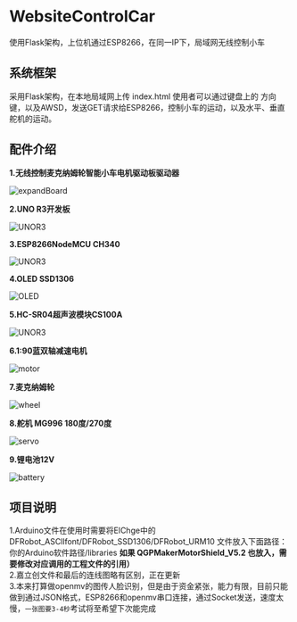 # WebsiteControlCar

使用Flask架构，上位机通过ESP8266，在同一IP下，局域网无线控制小车

## 系统框架

采用Flask架构，在本地局域网上传 index.html 使用者可以通过键盘上的 方向键，以及AWSD，发送GET请求给ESP8266，控制小车的运动，以及水平、垂直舵机的运动。

## 配件介绍
**1.无线控制麦克纳姆轮智能小车电机驱动板驱动器**

![expandBoard](https://github.com/Alexwauh/WebsiteControlCar/assets/170586618/bd43f2bc-6deb-4c52-8e0b-cf4c6d63e3a2)


**2.UNO R3开发板**

![UNOR3](https://github.com/Alexwauh/WebsiteControlCar/assets/170586618/7d2c55f3-9a4c-4f1a-acaf-f6a13dda2fb7)


**3.ESP8266NodeMCU CH340** 

![UNOR3](https://github.com/Alexwauh/WebsiteControlCar/assets/170586618/16796b91-a999-47c9-9fe8-05ecf5dbeafc)


**4.OLED SSD1306**

![OLED](https://github.com/Alexwauh/WebsiteControlCar/assets/170586618/e7e919e1-0286-4287-892c-94abb4616664)

**5.HC-SR04超声波模块CS100A**

![UNOR3](https://github.com/Alexwauh/WebsiteControlCar/assets/170586618/3f99a930-b14d-4f64-808f-311d68e27118)


**6.1:90蓝双轴减速电机**

![motor](https://github.com/Alexwauh/WebsiteControlCar/assets/170586618/49bcf916-c366-469f-9c2f-a936e663d7e0)



**7.麦克纳姆轮**

![wheel](https://github.com/Alexwauh/WebsiteControlCar/assets/170586618/15a06521-81a5-45ea-9e6e-053817d09470)

**8.舵机 MG996 180度/270度**

![servo](https://github.com/Alexwauh/WebsiteControlCar/assets/170586618/a44f846d-07a3-465a-a81f-5f43f12e61db)

**9.锂电池12V**

![battery](https://github.com/Alexwauh/WebsiteControlCar/assets/170586618/e2f67776-4124-4b16-8080-16b505a7d566)

## 项目说明
1.Arduino文件在使用时需要将ElChge中的 DFRobot_ASCllfont/DFRobot_SSD1306/DFRobot_URM10 文件放入下面路径：你的Arduino软件路径/libraries
**如果 QGPMakerMotorShield_V5.2 也放入，需要修改对应调用的工程文件的引用）**  
2.嘉立创文件和最后的连线图略有区别，正在更新  
3.本来打算做openmv的图传人脸识别，但是由于资金紧张，能力有限，目前只能做到通过JSON格式，ESP8266和openmv串口连接，通过Socket发送，速度太慢，`一张图要3-4秒`考试将至希望下次能完成

